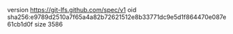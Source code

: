 version https://git-lfs.github.com/spec/v1
oid sha256:e9789d2510a7f65a4a82b72621512e8b33771dc9e5d1f864470e087e61cb1d0f
size 3586
